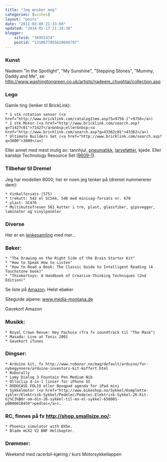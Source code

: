 ```yaml
---
title: "Jeg ønsker meg"
categories: [wishes]
layout: "posts"
date: "2011-03-08 21:33:00"
updated: "2014-02-17 21:24:38"
blogger:
    siteid: "36955474"
    postid: "1310677855620646797"
---
```


### Kunst

Nadeem "In the Spotlight", "My Sunshine", "Stepping Stones", "Mummy, Daddy and Me", se http://www.washingtongreen.co.uk/artists/nadeem_chughtai/collection.asp

### Lego
Gamle ting (lenker til BrickLink):

	* 1 stk rotation sensor (<a href="http://www.bricklink.com/catalogItem.asp?S=9756-1">9756</a>)
	* 1 stk Motor (<a href="http://www.bricklink.com/search.asp?q=71427c01">71427</a>&nbsp;eller&nbsp;<a href="http://www.bricklink.com/search.asp?q=43362c01">43362</a>)
	* Ultimate Builders Set (<a href="http://www.bricklink.com/search.asp?q=3800">3800</a>) 

Eller annet med mest mulig av: tannhjul, <a href="http://www.bricklink.com/search.asp?q=9641-1">pneumatikk</a>, <a href="http://www.bricklink.com/catalogItem.asp?S=970040-1">larveføtter</a>, kjede. Eller kanskje Technology Resource Set (<a href="http://www.bricklink.com/search.asp?q=9609-1">9609-1</a>).


### Tilbehør til Dremel
Jeg har modellen 8000, her er noen jeg tenker på (dremel nummererer dem):

	* Vinkelforsats (575)
	* trekutt: 542 el SC544, 546 med minisag-forsats nr. 670
	* plast: SC476
	* Multikuttefresen 561 kutter i tre, plast, glassfiber, gipsvegger, laminater og vinylpaneler

### Diverse

Her er en <a href="http://www.delicious.com/ParaTom/2buy">lenkesamling</a> med mer... 

### Bøker:

	* "The Drawing on the Right Side of the Brain Starter Kit"
	* "How to Speak How to Listen"
	* "How to Read a Book: The Classic Guide to Intelligent Reading (A Touchstone book)"
	* "Thinkertoys: A Handbook of Creative-Think​ing Techniques (2nd Edition)"

Se liste på <a href="http://www.amazon.com/gp/registry/wishlist/JGDPEU594U0T?reveal=unpurchased&amp;filter=all&amp;sort=priority&amp;layout=standard&amp;x=12&amp;y=12">Amazon</a>. Helst ebøker 

Siteguide alpene:  www.media-montana.de

Gavekort Amazon 

### Musikk:
	* Royal Crown Revue: Hey Pachuco (fra fx soundtrack til "The Mask")
	* Masada: Live at Tonic 2001
	* Gavekort iTunes 

### Dingser:
	* Arduino kit, fx http://www.robonor.no/mag/default/arduino/for-nybegynnere/arduino-inventors-kit-koffert.html
	* Roborally
	* Lamy Dialog 3 Fountain Pen Medium Nib
	* Olloclip 4-in-1 linser for iPhone 5S
	* DODOCASE FOLIO eller Booqpad agenda for iPad mini
	* Sykkelmotor (<a href="http://www.bikeshop.no/Sykkel/Komplette-sykler/Elektrisk-Sykkel/Pedelec/Pedelec-Elektrisk-Sykkel-26-Kit-Gj%C3%B8r-om-din-26-sykkel-til-en-el-sykkel-650001-p0000018459">pedlec</a>).

### RC, finnes på fx http://shop.smallsize.no/:
	* Phoenix simulator with DX5e.
	* Blade mCX2 V2 BNF Helikopter.

### Drømmer:
Weekend med racerbil-kjøring / kurs
Motorsykkellappen

